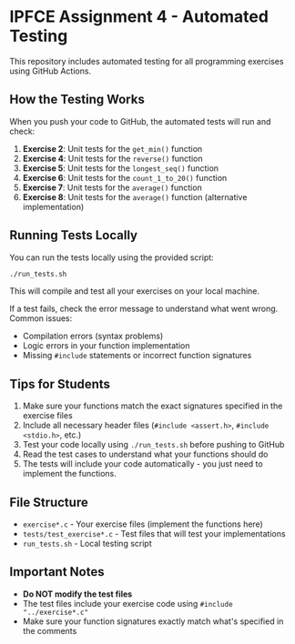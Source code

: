 # IPFCE Assignment 4 - Automated Testing

This repository includes automated testing for all programming exercises using GitHub Actions.

## How the Testing Works

When you push your code to GitHub, the automated tests will run and check:

1. **Exercise 2**: Unit tests for the `get_min()` function
2. **Exercise 4**: Unit tests for the `reverse()` function  
3. **Exercise 5**: Unit tests for the `longest_seq()` function
4. **Exercise 6**: Unit tests for the `count_1_to_20()` function
5. **Exercise 7**: Unit tests for the `average()` function
6. **Exercise 8**: Unit tests for the `average()` function (alternative implementation)

## Running Tests Locally

You can run the tests locally using the provided script:

```bash
./run_tests.sh
```

This will compile and test all your exercises on your local machine.

If a test fails, check the error message to understand what went wrong. Common issues:

- Compilation errors (syntax problems)
- Logic errors in your function implementation
- Missing `#include` statements or incorrect function signatures

## Tips for Students

1. Make sure your functions match the exact signatures specified in the exercise files
2. Include all necessary header files (`#include <assert.h>`, `#include <stdio.h>`, etc.)
3. Test your code locally using `./run_tests.sh` before pushing to GitHub
4. Read the test cases to understand what your functions should do
5. The tests will include your code automatically - you just need to implement the functions. 

## File Structure

- `exercise*.c` - Your exercise files (implement the functions here)
- `tests/test_exercise*.c` - Test files that will test your implementations
- `run_tests.sh` - Local testing script

## Important Notes

- **Do NOT modify the test files**
- The test files include your exercise code using `#include "../exercise*.c"`
- Make sure your function signatures exactly match what's specified in the comments
